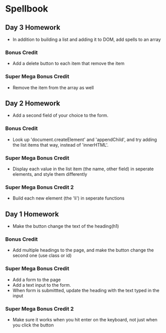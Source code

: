 # Spellbook

## Day 3 Homework

* In addition to building a list and adding it to DOM, add spells to an array

### Bonus Credit

* Add a delete button to each item that remove the item

### Super Mega Bonus Credit

* Remove the item from the array as well

## Day 2 Homework

* Add a second field of your choice to the form.

### Bonus Credit

* Look up 'document.createElement' and 'appendChild', and try adding the list items that way, instead of 'innerHTML'.

### Super Mega Bonus Credit

* Display each value in the list item (the name, other field) in seperate elements, and style them differently

### Super Mega Bonus Credit 2

* Build each new element (the 'li') in seperate functions

## Day 1 Homework

* Make the button change the text of the heading(h1)

### Bonus Credit

* Add multiple headings to the page, and make the button change the second one (use class or id)

### Super Mega Bonus Credit

* Add a form to the page
* Add a text input to the form.
* When form is submittted, update the heading with the text typed in the input

### Super Mega Bonus Credit 2

* Make sure it works when you hit enter on the keyboard, not just when you click the button